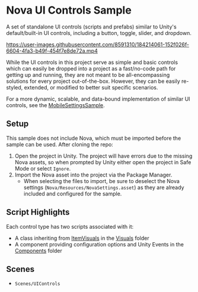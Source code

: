 # Nova UI Controls Sample

A set of standalone UI controls (scripts and prefabs) similar to Unity's default/built-in UI controls, including a button, toggle, slider, and dropdown.

https://user-images.githubusercontent.com/8591310/184214061-152f026f-6604-4fa3-b49f-454f7e8de72a.mp4

While the UI controls in this project serve as simple and basic controls which can easily be dropped into a project as a fast/no-code path for getting up and running, they are not meant to be all-encompassing solutions for every project out-of-the-box. However, they can be easily re-styled, extended, or modified to better suit specific scenarios.

For a more dynamic, scalable, and data-bound implementation of similar UI controls, see the [MobileSettingsSample](https://github.com/NovaUI-Unity/MobileSettingsSample).

## Setup

This sample does not include Nova, which must be imported before the sample can be used. After cloning the repo:

1. Open the project in Unity. The project will have errors due to the missing Nova assets, so when prompted by Unity either open the project in Safe Mode or select `Ignore`.
1. Import the Nova asset into the project via the Package Manager.
    - When selecting the files to import, be sure to deselect the Nova settings (`Nova/Resources/NovaSettings.asset`) as they are already included and configured for the sample.

## Script Highlights

Each control type has two scripts associated with it:
- A class inheriting from [ItemVisuals](https://novaui.io/manual/ItemView.html#itemvisuals) in the [Visuals](Assets/Scripts/Controls/Visuals) folder
- A component providing configuration options and Unity Events in the [Components](Assets/Scripts/Controls/Components) folder

## Scenes

- `Scenes/UIControls`
